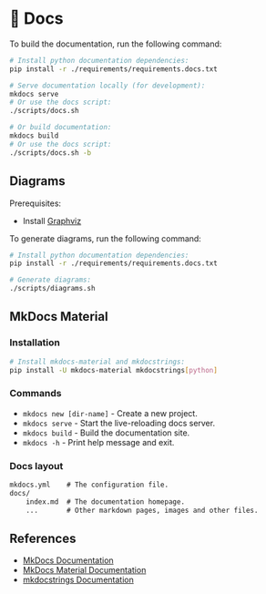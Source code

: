 # 📝 Docs

To build the documentation, run the following command:

```sh
# Install python documentation dependencies:
pip install -r ./requirements/requirements.docs.txt

# Serve documentation locally (for development):
mkdocs serve
# Or use the docs script:
./scripts/docs.sh

# Or build documentation:
mkdocs build
# Or use the docs script:
./scripts/docs.sh -b
```

## Diagrams

Prerequisites:

- Install [Graphviz](https://graphviz.org/download)

To generate diagrams, run the following command:

```sh
# Install python documentation dependencies:
pip install -r ./requirements/requirements.docs.txt

# Generate diagrams:
./scripts/diagrams.sh
```

## MkDocs Material

### Installation

```sh
# Install mkdocs-material and mkdocstrings:
pip install -U mkdocs-material mkdocstrings[python]
```

### Commands

- `mkdocs new [dir-name]` - Create a new project.
- `mkdocs serve` - Start the live-reloading docs server.
- `mkdocs build` - Build the documentation site.
- `mkdocs -h` - Print help message and exit.

### Docs layout

```txt
mkdocs.yml    # The configuration file.
docs/
    index.md  # The documentation homepage.
    ...       # Other markdown pages, images and other files.
```

## References

- [MkDocs Documentation](https://www.mkdocs.org)
- [MkDocs Material Documentation](https://squidfunk.github.io/mkdocs-material)
- [mkdocstrings Documentation](https://mkdocstrings.github.io)
